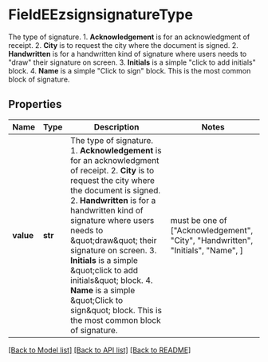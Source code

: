 # FieldEEzsignsignatureType

The type of signature.  1. **Acknowledgement** is for an acknowledgment of receipt. 2. **City** is to request the city where the document is signed. 2. **Handwritten** is for a handwritten kind of signature where users needs to \"draw\" their signature on screen. 3. **Initials** is a simple \"click to add initials\" block. 4. **Name** is a simple \"Click to sign\" block. This is the most common block of signature.

## Properties
Name | Type | Description | Notes
------------ | ------------- | ------------- | -------------
**value** | **str** | The type of signature.  1. **Acknowledgement** is for an acknowledgment of receipt. 2. **City** is to request the city where the document is signed. 2. **Handwritten** is for a handwritten kind of signature where users needs to \&quot;draw\&quot; their signature on screen. 3. **Initials** is a simple \&quot;click to add initials\&quot; block. 4. **Name** is a simple \&quot;Click to sign\&quot; block. This is the most common block of signature. |  must be one of ["Acknowledgement", "City", "Handwritten", "Initials", "Name", ]

[[Back to Model list]](../README.md#documentation-for-models) [[Back to API list]](../README.md#documentation-for-api-endpoints) [[Back to README]](../README.md)


